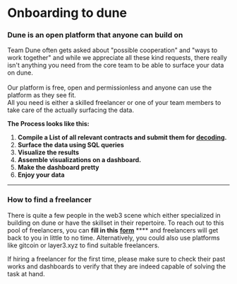 # Onboarding to dune

### Dune is an open platform that anyone can build on

Team Dune often gets asked about "possible cooperation" and "ways to work together" and while we appreciate all these kind requests, there really isn't anything you need from the core team to be able to surface your data on dune. \
\
Our platform is free, open and permissionless and anyone can use the platform as they see fit. \
All you need is either a skilled freelancer or one of your team members to take care of the actually surfacing the data.

**The Process looks like this:**

1. &#x20;**Compile a List of all relevant contracts and submit them for** [**decoding**](../duneapp/adding-new-contracts.md)**.**
2. &#x20;**Surface the data using SQL queries**
3. &#x20;**Visualize the results**
4. &#x20;**Assemble visualizations on a dashboard.**
5. &#x20;**Make the dashboard pretty**
6. &#x20;**Enjoy your data**

****

### How to find a freelancer

There is quite a few people in the web3 scene which either specialized in building on dune or have the skillset in their repertoire. To reach out to this pool of freelancers, you can **fill in this** [**form**](http://bounties.dune.xyz) **** and freelancers will get back to you in little to no time. Alternatively, you could also use platforms like gitcoin or layer3.xyz to find suitable freelancers.

If hiring a freelancer for the first time, please make sure to check their past works and dashboards to verify that they are indeed capable of solving the task at hand.



